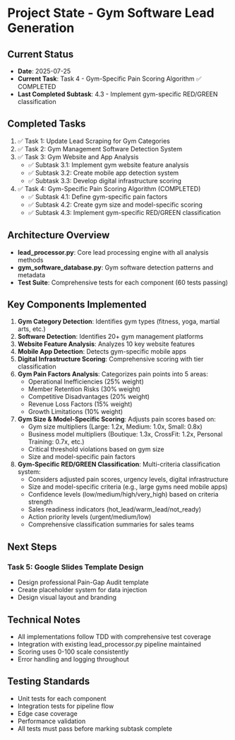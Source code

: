 # Project State - Gym Software Lead Generation

## Current Status
- **Date**: 2025-07-25
- **Current Task**: Task 4 - Gym-Specific Pain Scoring Algorithm ✅ COMPLETED
- **Last Completed Subtask**: 4.3 - Implement gym-specific RED/GREEN classification

## Completed Tasks
1. ✅ Task 1: Update Lead Scraping for Gym Categories
2. ✅ Task 2: Gym Management Software Detection System
3. ✅ Task 3: Gym Website and App Analysis
   - ✅ Subtask 3.1: Implement gym website feature analysis
   - ✅ Subtask 3.2: Create mobile app detection system
   - ✅ Subtask 3.3: Develop digital infrastructure scoring
4. ✅ Task 4: Gym-Specific Pain Scoring Algorithm (COMPLETED)
   - ✅ Subtask 4.1: Define gym-specific pain factors
   - ✅ Subtask 4.2: Create gym size and model-specific scoring
   - ✅ Subtask 4.3: Implement gym-specific RED/GREEN classification

## Architecture Overview
- **lead_processor.py**: Core lead processing engine with all analysis methods
- **gym_software_database.py**: Gym software detection patterns and metadata
- **Test Suite**: Comprehensive tests for each component (60 tests passing)

## Key Components Implemented
1. **Gym Category Detection**: Identifies gym types (fitness, yoga, martial arts, etc.)
2. **Software Detection**: Identifies 20+ gym management platforms
3. **Website Feature Analysis**: Analyzes 10 key website features
4. **Mobile App Detection**: Detects gym-specific mobile apps
5. **Digital Infrastructure Scoring**: Comprehensive scoring with tier classification
6. **Gym Pain Factors Analysis**: Categorizes pain points into 5 areas:
   - Operational Inefficiencies (25% weight)
   - Member Retention Risks (30% weight)
   - Competitive Disadvantages (20% weight)
   - Revenue Loss Factors (15% weight)
   - Growth Limitations (10% weight)
7. **Gym Size & Model-Specific Scoring**: Adjusts pain scores based on:
   - Gym size multipliers (Large: 1.2x, Medium: 1.0x, Small: 0.8x)
   - Business model multipliers (Boutique: 1.3x, CrossFit: 1.2x, Personal Training: 0.7x, etc.)
   - Critical threshold violations based on gym size
   - Size and model-specific pain factors
8. **Gym-Specific RED/GREEN Classification**: Multi-criteria classification system:
   - Considers adjusted pain scores, urgency levels, digital infrastructure
   - Size and model-specific criteria (e.g., large gyms need mobile apps)
   - Confidence levels (low/medium/high/very_high) based on criteria strength
   - Sales readiness indicators (hot_lead/warm_lead/not_ready)
   - Action priority levels (urgent/medium/low)
   - Comprehensive classification summaries for sales teams

## Next Steps
### Task 5: Google Slides Template Design
- Design professional Pain-Gap Audit template
- Create placeholder system for data injection
- Design visual layout and branding

## Technical Notes
- All implementations follow TDD with comprehensive test coverage
- Integration with existing lead_processor.py pipeline maintained
- Scoring uses 0-100 scale consistently
- Error handling and logging throughout

## Testing Standards
- Unit tests for each component
- Integration tests for pipeline flow
- Edge case coverage
- Performance validation
- All tests must pass before marking subtask complete